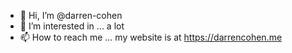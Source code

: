 - 👋 Hi, I’m @darren-cohen
- 👀 I’m interested in ... a lot
- 📫 How to reach me ... my website is at https://darrencohen.me

<!---
darren-cohen/darren-cohen is a ✨ special ✨ repository because its `README.md` (this file) appears on your GitHub profile.
You can click the Preview link to take a look at your changes.
--->

